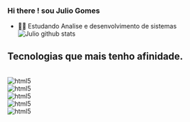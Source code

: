 ### Hi there ! sou Julio Gomes




- 🧑‍💻 Estudando Analise e desenvolvimento de sistemas
![Julio github stats](https://github-readme-stats.vercel.app/api?username=devjulio&show_icons=tru&theme=dracula)

## Tecnologias que mais tenho afinidade.

<div style="display: inline_block"><br/>
   <img align="center" alt="html5" src="https://img.shields.io/badge/HTML5-E34F26?style=for-the-badge&logo=html5&logoColor=white"
        <div style="display: inline_block"><br/>
   <img align="center" alt="html5" src="https://img.shields.io/badge/JavaScript-F7DF1E?style=for-the-badge&logo=javascript&logoColor=black"
   <div style="display: inline_block"><br/>
   <img align="center" alt="html5" src="https://img.shields.io/badge/CSS3-1572B6?style=for-the-badge&logo=css3&logoColor=white"
   <div style="display: inline_block"><br/>
   <img align="center" alt="html5" src="https://img.shields.io/badge/Java-ED8B00?style=for-the-badge&logo=java&logoColor=white"
   <div style="display: inline_block"><br/>
   <img align="center" alt="html5" src="https://img.shields.io/badge/Node.js-43853D?style=for-the-badge&logo=node.js&logoColor=white"
</div>
 
